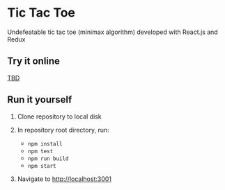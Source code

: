 # Tic Tac Toe

Undefeatable tic tac toe (minimax algorithm) developed with React.js and Redux

## Try it online

[TBD](http://localhost:3001)

## Run it yourself

1. Clone repository to local disk
1. In repository root directory, run:

   * `npm install`
   * `npm test`
   * `npm run build`
   * `npm start`

1. Navigate to [http://localhost:3001](http://localhost:3001)
